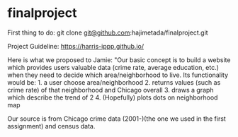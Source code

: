 # finalproject

First thing to do:
git clone git@github.com:hajimetada/finalproject.git

Project Guideline:
https://harris-ippp.github.io/

Here is what we proposed to Jamie:
  "Our basic concept is to build a website which provides users valuable data (crime rate, average education, etc.) when they need to decide which area/neighborhood to live. Its functionality would be:
    1. a user choose area/neighborhood
    2. returns values (such as crime rate) of that neighborhood and Chicago overall
    3. draws a graph which describe the trend of 2
    4. (Hopefully) plots dots on neighborhood map

  Our source is from Chicago crime data (2001-)(the one we used in the first assignment) and census data.
